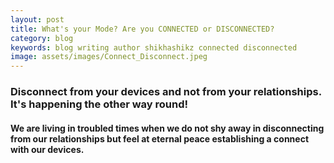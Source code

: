 ```yaml
---
layout: post
title: What's your Mode? Are you CONNECTED or DISCONNECTED?
category: blog
keywords: blog writing author shikhashikz connected disconnected 
image: assets/images/Connect_Disconnect.jpeg
---
```


### Disconnect from your devices and not from your relationships. It's happening the other way round!

#### We are living in troubled times when we do not shy away in disconnecting from our relationships but feel at eternal peace establishing a connect with our devices.
